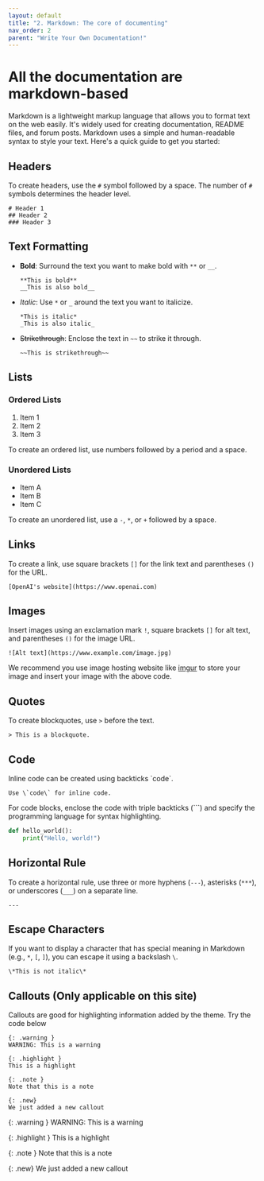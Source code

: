 ```yaml
---
layout: default
title: "2. Markdown: The core of documenting"
nav_order: 2
parent: "Write Your Own Documentation!"
---
```


# All the documentation are markdown-based

Markdown is a lightweight markup language that allows you to format text on the web easily. It's widely used for creating documentation, README files, and forum posts. Markdown uses a simple and human-readable syntax to style your text. Here's a quick guide to get you started:

## Headers

To create headers, use the `#` symbol followed by a space. The number of `#` symbols determines the header level.

```
# Header 1
## Header 2
### Header 3
```

## Text Formatting

- **Bold**: Surround the text you want to make bold with `**` or `__`.

   ```
   **This is bold**
   __This is also bold__
   ```

- *Italic*: Use `*` or `_` around the text you want to italicize.

   ```
   *This is italic*
   _This is also italic_
   ```

- ~~Strikethrough~~: Enclose the text in `~~` to strike it through.

   ```
   ~~This is strikethrough~~
   ```

## Lists

### Ordered Lists

1. Item 1
2. Item 2
3. Item 3

To create an ordered list, use numbers followed by a period and a space.

### Unordered Lists

- Item A
- Item B
- Item C

To create an unordered list, use a `-`, `*`, or `+` followed by a space.

## Links

To create a link, use square brackets `[]` for the link text and parentheses `()` for the URL.

```
[OpenAI's website](https://www.openai.com)
```

## Images

Insert images using an exclamation mark `!`, square brackets `[]` for alt text, and parentheses `()` for the image URL.

```
![Alt text](https://www.example.com/image.jpg)
```

We recommend you use image hosting website like [imgur](https://imgur.com/upload) to store your image and insert your image with the above code.

## Quotes

To create blockquotes, use `>` before the text.

```
> This is a blockquote.
```

## Code

Inline code can be created using backticks \`code\`.

```
Use \`code\` for inline code.
```

For code blocks, enclose the code with triple backticks (```) and specify the programming language for syntax highlighting.

```python
def hello_world():
    print("Hello, world!")
```

## Horizontal Rule

To create a horizontal rule, use three or more hyphens (`---`), asterisks (`***`), or underscores (`___`) on a separate line.

```
---
```

## Escape Characters

If you want to display a character that has special meaning in Markdown (e.g., `*`, `[`, `]`), you can escape it using a backslash `\`.

```
\*This is not italic\*
```

## Callouts (Only applicable on this site)

Callouts are good for highlighting information added by the theme. Try the code below

```
{: .warning }
WARNING: This is a warning

{: .highlight }
This is a highlight

{: .note }
Note that this is a note

{: .new}
We just added a new callout
```

{: .warning }
WARNING: This is a warning

{: .highlight }
This is a highlight

{: .note }
Note that this is a note

{: .new}
We just added a new callout



